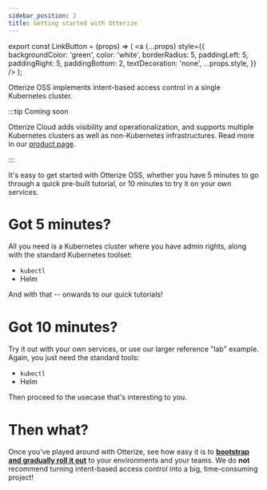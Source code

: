 ```yaml
---
sidebar_position: 2
title: Getting started with Otterize
---
```


export const LinkButton = (props) => (
  <a
    {...props}
    style={{
      backgroundColor: 'green',
      color: 'white',
      borderRadius: 5,
      paddingLeft: 5,
      paddingRight: 5,
      paddingBottom: 2,
      textDecoration: 'none',
      ...props.style,
    }}
  />
);


Otterize OSS implements intent-based access control in a single Kubernetes cluster.

:::tip Coming soon

Otterize Cloud adds visibility and operationalization, and supports multiple Kubernetes clusters 
as well as non-Kubernetes infrastructures. Read more in our [product page](https://otterize.com/product).

:::

It's easy to get started with Otterize OSS, 
whether you have 5 minutes to go through a quick pre-built tutorial, 
or 10 minutes to try it on your own services.

# Got 5 minutes?

All you need is a Kubernetes cluster where you have admin rights, along with the standard Kubernetes toolset:
* `kubectl`
* Helm

And with that -- <LinkButton href="/documentation/quick-tutorials">onwards to our quick tutorials</LinkButton>!

# Got 10 minutes?

Try it out with your own services, or use our larger reference "lab" example.
Again, you just need the standard tools:
* `kubectl`
* Helm

Then proceed to <LinkButton href="/documentation/guides">the usecase that's interesting to you</LinkButton>.

# Then what?

Once you've played around with Otterize, see how easy it is to 
[**bootstrap and gradually roll it out**](/documentation/3-guides/6-implementing-ibac) 
to your environments and your teams. We do **not** recommend turning intent-based access control into a big, time-consuming project!


